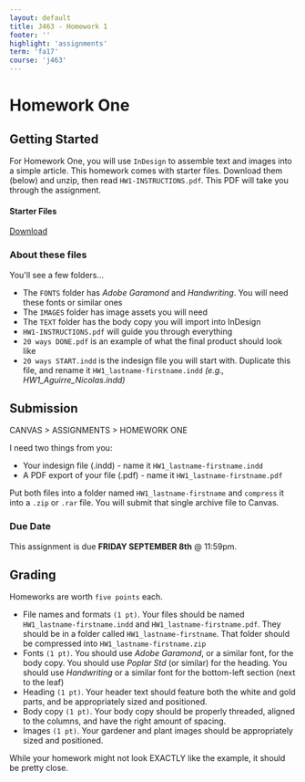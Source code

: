 ```yaml
---
layout: default
title: J463 - Homework 1
footer: ''
highlight: 'assignments'
term: 'fa17'
course: 'j463'
---
```


# Homework One
## Getting Started
For Homework One, you will use `InDesign` to assemble text and images into a simple article. This homework comes with starter files. Download them (below) and unzip, then read `HW1-INSTRUCTIONS.pdf`. This PDF will take you through the assignment.

  <div class="card-block">
    <h4 class="card-title">Starter Files</h4>
    <!--<p class="card-text">Click below to download</p>-->
    <a href="hw1.zip" class="btn btn-primary" target="_blank">Download</a>
  </div>

### About these files
You'll see a few folders...

 * The `FONTS` folder has _Adobe Garamond_ and _Handwriting_. You will need these fonts or similar ones
 * The `IMAGES` folder has image assets you will need
 * The `TEXT` folder has the body copy you will import into InDesign
 * `HW1-INSTRUCTIONS.pdf` will guide you through everything
 * `20 ways DONE.pdf` is an example of what the final product should look like
 * `20 ways START.indd` is the indesign file you will start with. Duplicate this file, and rename it `HW1_lastname-firstname.indd` _(e.g., HW1_Aguirre_Nicolas.indd)_

## Submission
CANVAS > ASSIGNMENTS > HOMEWORK ONE

I need two things from you:

 * Your indesign file (.indd) - name it `HW1_lastname-firstname.indd`
 * A PDF export of your file (.pdf) - name it `HW1_lastname-firstname.pdf`

Put both files into a folder named `HW1_lastname-firstname` and `compress` it into a `.zip` or `.rar` file. You will submit that single archive file to Canvas.

### Due Date
This assignment is due __FRIDAY SEPTEMBER 8th__ @ 11:59pm.

## Grading
Homeworks are worth `five points` each.

 * File names and formats `(1 pt)`. Your files should be named `HW1_lastname-firstname.indd` and `HW1_lastname-firstname.pdf`. They should be in a folder called `HW1_lastname-firstname`. That folder should be compressed into `HW1_lastname-firstname.zip`
 * Fonts `(1 pt)`. You should use _Adobe Garamond_, or a similar font, for the body copy. You should use _Poplar Std_ (or similar) for the heading. You should use _Handwriting_ or a similar font for the bottom-left section (next to the leaf)
 * Heading `(1 pt)`. Your header text should feature both the white and gold parts, and be appropriately sized and positioned.
 * Body copy `(1 pt)`. Your body copy should be properly threaded, aligned to the columns, and have the right amount of spacing.
 * Images `(1 pt)`. Your gardener and plant images should be appropriately sized and positioned.

While your homework might not look EXACTLY like the example, it should be pretty close.
